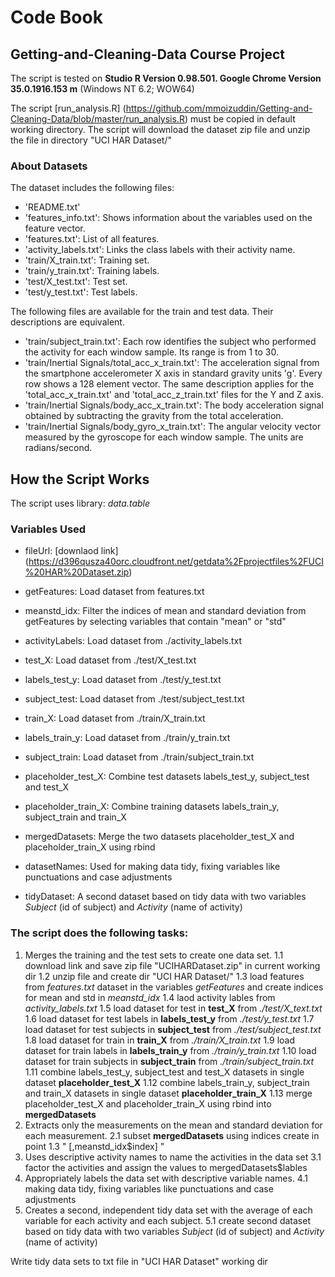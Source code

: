 # Code Book
## Getting-and-Cleaning-Data Course Project

The script is tested on **Studio R Version 0.98.501. Google Chrome Version 35.0.1916.153 m**  (Windows NT 6.2; WOW64) 

The script [run_analysis.R] (https://github.com/mmoizuddin/Getting-and-Cleaning-Data/blob/master/run_analysis.R) must be copied in default working directory. 
The script will download the dataset zip file and unzip the file in directory "UCI HAR Dataset/"

### About Datasets
The dataset includes the following files:

- 'README.txt'
- 'features_info.txt': Shows information about the variables used on the feature vector.
- 'features.txt': List of all features.
- 'activity_labels.txt': Links the class labels with their activity name.
- 'train/X_train.txt': Training set.
- 'train/y_train.txt': Training labels.
- 'test/X_test.txt': Test set.
- 'test/y_test.txt': Test labels.

The following files are available for the train and test data. Their descriptions are equivalent. 

- 'train/subject_train.txt': Each row identifies the subject who performed the activity for each window sample. Its range is from 1 to 30. 
- 'train/Inertial Signals/total_acc_x_train.txt': The acceleration signal from the smartphone accelerometer X axis in standard gravity units 'g'. Every row shows a 128 element vector. The same description applies for the 'total_acc_x_train.txt' and 'total_acc_z_train.txt' files for the Y and Z axis. 
- 'train/Inertial Signals/body_acc_x_train.txt': The body acceleration signal obtained by subtracting the gravity from the total acceleration. 
- 'train/Inertial Signals/body_gyro_x_train.txt': The angular velocity vector measured by the gyroscope for each window sample. The units are radians/second. 

## How the Script Works
The script uses library: *data.table*

### Variables Used
  * fileUrl:        [downlaod link] (https://d396qusza40orc.cloudfront.net/getdata%2Fprojectfiles%2FUCI%20HAR%20Dataset.zip) 
  
  * getFeatures:         Load dataset from features.txt
  * meanstd_idx:         Filter the indices of mean and standard deviation from getFeatures by selecting variables that contain "mean" or "std"    
  * activityLabels:      Load dataset from ./activity_labels.txt
  * test_X:              Load dataset from ./test/X_test.txt    
  * labels_test_y:       Load dataset from ./test/y_test.txt
  * subject_test:        Load dataset from ./test/subject_test.txt
  * train_X:             Load dataset from ./train/X_train.txt     
  * labels_train_y:      Load dataset from ./train/y_train.txt 
  * subject_train:       Load dataset from ./train/subject_train.txt
  * placeholder_test_X:  Combine test datasets labels_test_y, subject_test and test_X
  * placeholder_train_X: Combine training datasets labels_train_y, subject_train and train_X
  * mergedDatasets:      Merge the two datasets placeholder_test_X and placeholder_train_X using rbind
  * datasetNames:        Used for making data tidy, fixing variables like punctuations and case adjustments 
  * tidyDataset:         A second dataset based on tidy data with two variables *Subject* (id of subject) and *Activity* (name of activity)
  
### The script does the following tasks: 
1. Merges the training and the test sets to create one data set.
  1.1  download link and save zip file "UCIHARDataset.zip" in current working dir
  1.2  unzip file and create dir "UCI HAR Dataset/"
  1.3  load features from *features.txt* dataset in the variables *getFeatures* and create indices for mean and std in *meanstd_idx*
  1.4  laod activity lables from *activity_labels.txt*
  1.5  load dataset for test in **test_X** from *./test/X_text.txt*
  1.6  load dataset for test labels in **labels_test_y** from *./test/y_test.txt*
  1.7  load dataset for test subjects in **subject_test** from *./test/subject_test.txt*
  1.8  load dataset for train in **train_X** from *./train/X_train.txt*
  1.9  load dataset for train labels in **labels_train_y** from *./train/y_train.txt*
  1.10 load dataset for train subjects in **subject_train** from *./train/subject_train.txt*
  1.11 combine labels_test_y, subject_test and test_X datasets in single dataset **placeholder_test_X** 
  1.12 combine labels_train_y, subject_train and train_X datasets in single dataset **placeholder_train_X** 
  1.13 merge placeholder_test_X and placeholder_train_X using rbind into **mergedDatasets**
2. Extracts only the measurements on the mean and standard deviation for each measurement. 
  2.1  subset **mergedDatasets** using indices create in point 1.3 " [,meanstd_idx$index] "
3. Uses descriptive activity names to name the activities in the data set
  3.1  factor the activities and assign the values to mergedDatasets$lables
4. Appropriately labels the data set with descriptive variable names. 
  4.1  making data tidy, fixing variables like punctuations and case adjustments 
5. Creates a second, independent tidy data set with the average of each variable for each activity and each subject.
  5.1 create second dataset based on tidy data with two variables *Subject* (id of subject) and *Activity* (name of activity)

Write tidy data sets to txt file in "UCI HAR Dataset" working dir 
